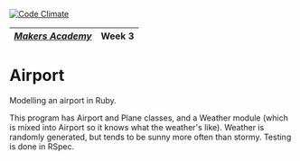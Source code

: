 [![Code Climate](https://codeclimate.com/repos/54539a45e30ba07499006ff2/badges/1b43f5aac5f4488e1861/gpa.svg)](https://codeclimate.com/repos/54539a45e30ba07499006ff2/feed)

| [*Makers Academy*](http://www.makersacademy.com) | Week 3 |
| ------------------------------------------------ | ------ |

# Airport


Modelling an airport in Ruby.

This program has Airport and Plane classes, and a Weather module (which is mixed into Airport so it knows what the weather's like). Weather is randomly generated, but tends to be sunny more often than stormy. Testing is done in RSpec.
